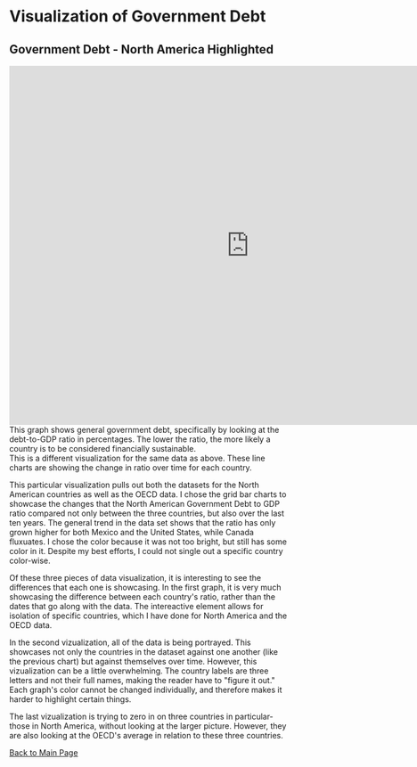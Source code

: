 # Visualization of Government Debt
## Government Debt - North America Highlighted
<iframe src="https://data.oecd.org/chart/6Bn3" width="860" height="645" style="border: 0" mozallowfullscreen="true" webkitallowfullscreen="true" allowfullscreen="true"><a href="https://data.oecd.org/chart/6Bn3" target="_blank">OECD Chart: General government debt, Total, % of GDP, Annual, 2019</a></iframe>
This graph shows general government debt, specifically by looking at the debt-to-GDP ratio in percentages. The lower the ratio, the more likely a country is to be considered financially sustainable. 

<div class="flourish-embed flourish-chart" data-src="visualisation/8567972"><script src="https://public.flourish.studio/resources/embed.js"></script></div>
This is a different visualization for the same data as above. These line charts are showing the change in ratio over time for each country.

<div class="flourish-embed flourish-chart" data-src="visualisation/8568079"><script src="https://public.flourish.studio/resources/embed.js"></script></div>

This particular visualization pulls out both the datasets for the North American countries as well as the OECD data. I chose the grid bar charts to showcase the changes that the North American Government Debt to GDP ratio compared not only between the three countries, but also over the last ten years. The general trend in the data set shows that the ratio has only grown higher for both Mexico and the United States, while Canada fluxuates. I chose the color because it was not too bright, but still has some color in it. Despite my best efforts, I could not single out a specific country color-wise.

Of these three pieces of data visualization, it is interesting to see the differences that each one is showcasing. In the first graph, it is very much showcasing the difference between each country's ratio, rather than the dates that go along with the data. The intereactive element allows for isolation of specific countries, which I have done for North America and the OECD data. 

In the second vizualization, all of the data is being portrayed. This showcases not only the countries in the dataset against one another (like the previous chart) but against themselves over time. However, this vizualization can be a little overwhelming. The country labels are three letters and not their full names, making the reader have to "figure it out." Each graph's color cannot be changed individually, and therefore makes it harder to highlight certain things. 

The last vizualization is trying to zero in on three countries in particular- those in North America, without looking at the larger picture. However, they are also looking at the OECD's average in relation to these three countries.

[Back to Main Page](/README.md)
